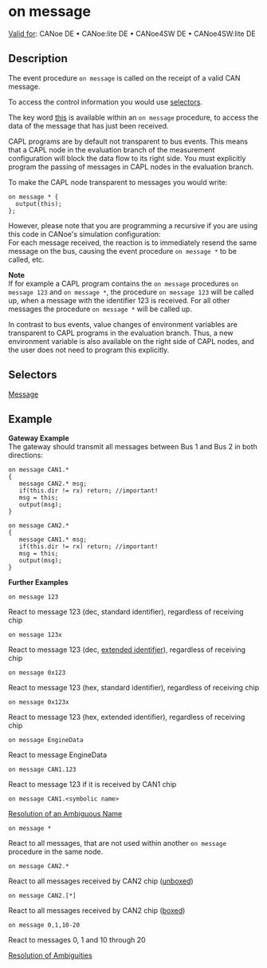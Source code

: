 # on message

[Valid for](../../../Shared/FeatureAvailability.md): CANoe DE • CANoe:lite DE • CANoe4SW DE • CANoe4SW:lite DE

## Description

The event procedure `on message` is called on the receipt of a valid CAN message.

To access the control information you would use [selectors](../CAPLfunctionMessageSelectors.md).

The key word [this](../../Other/EventProcedures/CAPLfunctionKeywordThis.md) is available within an `on message` procedure, to access the data of the message that has just been received.

CAPL programs are by default not transparent to bus events. This means that a CAPL node in the evaluation branch of the measurement configuration will block the data flow to its right side. You must explicitly program the passing of messages in CAPL nodes in the evaluation branch.

To make the CAPL node transparent to messages you would write:

```plaintext
on message * {
  output(this);
};
```

However, please note that you are programming a recursive if you are using this code in CANoe's simulation configuration:  
For each message received, the reaction is to immediately resend the same message on the bus, causing the event procedure `on message *` to be called, etc.

**Note**  
If for example a CAPL program contains the `on message` procedures `on message 123` and `on message *`, the procedure `on message 123` will be called up, when a message with the identifier 123 is received. For all other messages the procedure `on message *` will be called up.

In contrast to bus events, value changes of environment variables are transparent to CAPL programs in the evaluation branch. Thus, a new environment variable is also available on the right side of CAPL nodes, and the user does not need to program this explicitly.

## Selectors

[Message](../CAPLfunctionMessageSelectors.md)

## Example

**Gateway Example**  
The gateway should transmit all messages between Bus 1 and Bus 2 in both directions:

```plaintext
on message CAN1.*
{
   message CAN2.* msg;
   if(this.dir != rx) return; //important!
   msg = this;
   output(msg);
}

on message CAN2.*
{
   message CAN1.* msg;
   if(this.dir != rx) return; //important!
   msg = this;
   output(msg);
}
```

**Further Examples**

```plaintext
on message 123
```

React to message 123 (dec, standard identifier), regardless of receiving chip

```plaintext
on message 123x
```

React to message 123 (dec, [extended identifier](../../../CANoeCANalyzer/General/CANExtendedIdentifier.md)), regardless of receiving chip

```plaintext
on message 0x123
```

React to message 123 (hex, standard identifier), regardless of receiving chip

```plaintext
on message 0x123x
```

React to message 123 (hex, extended identifier), regardless of receiving chip

```plaintext
on message EngineData
```

React to message EngineData

```plaintext
on message CAN1.123
```

React to message 123 if it is received by CAN1 chip

```plaintext
on message CAN1.<symbolic name>
```

[Resolution of an Ambiguous Name](../../../Shared/CAPL/General/ResolveAmbiguities.md)

```plaintext
on message *
```

React to all messages, that are not used within another `on message` procedure in the same node.

```plaintext
on message CAN2.*
```

React to all messages received by CAN2 chip ([unboxed](../../Other/CAPLfunctionsBoxedEventProceduresOverview.md))

```plaintext
on message CAN2.[*]
```

React to all messages received by CAN2 chip ([boxed](../../Other/CAPLfunctionsBoxedEventProceduresOverview.md))

```plaintext
on message 0,1,10-20
```

React to messages 0, 1 and 10 through 20

[Resolution of Ambiguities](../../../Shared/CAPL/General/ResolveAmbiguities.md)

